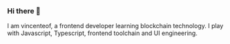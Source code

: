 ### Hi there 👋

I am vincenteof, a frontend developer learning blockchain technology. I play with Javascript, Typescript, frontend toolchain and UI engineering.



